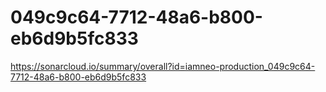 # 049c9c64-7712-48a6-b800-eb6d9b5fc833
https://sonarcloud.io/summary/overall?id=iamneo-production_049c9c64-7712-48a6-b800-eb6d9b5fc833
